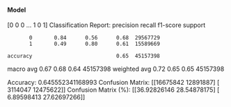 #### Model
[0 0 0 ... 1 0 1]
Classification Report:
              precision    recall  f1-score   support

           0       0.84      0.56      0.68  29567729
           1       0.49      0.80      0.61  15589669

    accuracy                           0.65  45157398
   macro avg       0.67      0.68      0.64  45157398
weighted avg       0.72      0.65      0.65  45157398

Accuracy: 0.645552341168993
Confusion Matrix:
[[16675842 12891887]
 [ 3114047 12475622]]
Confusion Matrix (%):
[[36.92826146 28.54878175]
 [ 6.89598413 27.62697266]]
